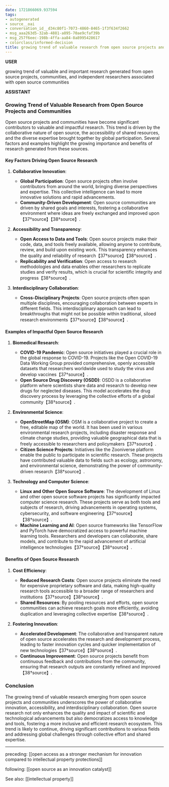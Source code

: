 ```yaml
---
date: 1721866069.937594
tags:
- autogenerated
- source__oai
- conversation_id__d34c80f1-7073-4860-8465-1f3f634f2662
- msg_aaa263d5-32ab-4881-a895-70ae9cfaf39b
- msg_257f6eec-198b-4ffa-aa84-8a8995428617
- colorclass/informed-decision
title: growing trend of valuable research from open source projects and communities
---
```


**USER**

growing trend of valuable and important research generated from open source projects, communities, and independent researchers associated with open source communities


**ASSISTANT**

### Growing Trend of Valuable Research from Open Source Projects and Communities

Open source projects and communities have become significant contributors to valuable and impactful research. This trend is driven by the collaborative nature of open source, the accessibility of shared resources, and the diverse expertise brought together by global participation. Several factors and examples highlight the growing importance and benefits of research generated from these sources.

#### Key Factors Driving Open Source Research

1. **Collaborative Innovation**:
   - **Global Participation**: Open source projects often involve contributors from around the world, bringing diverse perspectives and expertise. This collective intelligence can lead to more innovative solutions and rapid advancements.
   - **Community-Driven Development**: Open source communities are driven by shared goals and interests, fostering a collaborative environment where ideas are freely exchanged and improved upon【37†source】【38†source】.

2. **Accessibility and Transparency**:
   - **Open Access to Data and Tools**: Open source projects make their code, data, and tools freely available, allowing anyone to contribute, review, and build upon existing work. This transparency enhances the quality and reliability of research【37†source】【38†source】.
   - **Replicability and Verification**: Open access to research methodologies and data enables other researchers to replicate studies and verify results, which is crucial for scientific integrity and progress【38†source】.

3. **Interdisciplinary Collaboration**:
   - **Cross-Disciplinary Projects**: Open source projects often span multiple disciplines, encouraging collaboration between experts in different fields. This interdisciplinary approach can lead to breakthroughs that might not be possible within traditional, siloed research environments【37†source】【38†source】.

#### Examples of Impactful Open Source Research

1. **Biomedical Research**:
   - **COVID-19 Pandemic**: Open source initiatives played a crucial role in the global response to COVID-19. Projects like the Open COVID-19 Data Working Group provided comprehensive, openly accessible datasets that researchers worldwide used to study the virus and develop vaccines【37†source】.
   - **Open Source Drug Discovery (OSDD)**: OSDD is a collaborative platform where scientists share data and research to develop new drugs for neglected diseases. This model accelerates the drug discovery process by leveraging the collective efforts of a global community【38†source】.

2. **Environmental Science**:
   - **OpenStreetMap (OSM)**: OSM is a collaborative project to create a free, editable map of the world. It has been used in various environmental research projects, including disaster response and climate change studies, providing valuable geographical data that is freely accessible to researchers and policymakers【37†source】.
   - **Citizen Science Projects**: Initiatives like the Zooniverse platform enable the public to participate in scientific research. These projects have contributed valuable data to fields such as ecology, astronomy, and environmental science, demonstrating the power of community-driven research【38†source】.

3. **Technology and Computer Science**:
   - **Linux and Other Open Source Software**: The development of Linux and other open source software projects has significantly impacted computer science research. These projects serve as both tools and subjects of research, driving advancements in operating systems, cybersecurity, and software engineering【37†source】【38†source】.
   - **Machine Learning and AI**: Open source frameworks like TensorFlow and PyTorch have democratized access to powerful machine learning tools. Researchers and developers can collaborate, share models, and contribute to the rapid advancement of artificial intelligence technologies【37†source】【38†source】.

#### Benefits of Open Source Research

1. **Cost Efficiency**:
   - **Reduced Research Costs**: Open source projects eliminate the need for expensive proprietary software and data, making high-quality research tools accessible to a broader range of researchers and institutions【37†source】【38†source】.
   - **Shared Resources**: By pooling resources and efforts, open source communities can achieve research goals more efficiently, avoiding duplication and leveraging collective expertise【38†source】.

2. **Fostering Innovation**:
   - **Accelerated Development**: The collaborative and transparent nature of open source accelerates the research and development process, leading to faster innovation cycles and quicker implementation of new technologies【37†source】【38†source】.
   - **Continuous Improvement**: Open source projects benefit from continuous feedback and contributions from the community, ensuring that research outputs are constantly refined and improved【38†source】.

### Conclusion

The growing trend of valuable research emerging from open source projects and communities underscores the power of collaborative innovation, accessibility, and interdisciplinary collaboration. Open source research not only enhances the quality and impact of scientific and technological advancements but also democratizes access to knowledge and tools, fostering a more inclusive and efficient research ecosystem. This trend is likely to continue, driving significant contributions to various fields and addressing global challenges through collective effort and shared expertise.


---

preceding: [[open access as a stronger mechanism for innovation compared to intellectual property protections]]  


following: [[open source as an innovation catalyst]]

See also: [[intellectual property]]